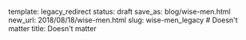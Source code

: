 template: legacy_redirect
status: draft
save_as: blog/wise-men.html
new_url: 2018/08/18/wise-men.html
slug: wise-men_legacy  # Doesn't matter
title: Doesn't matter
